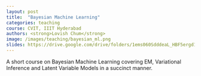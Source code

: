 ```yaml
---
layout: post
title:  "Bayesian Machine Learning"
categories: teaching
course: CVIT, IIIT Hyderabad
authors: <strong>Lovish Chum</strong>
image: /images/teaching/bayesian_ml.png
slides: https://drive.google.com/drive/folders/1ems060SdddeaL_HBF5ergd1ZV08ThlSi?usp=sharing
---
```


A short course on Bayesian Machine Learning covering EM, Variational Inference and Latent Variable Models in a succinct manner.